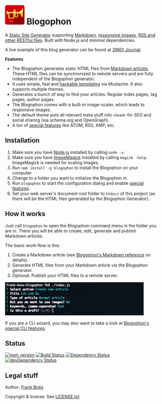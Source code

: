 ![](docs/blogophon.png) Blogophon
=========

A [Static Site Generator](https://davidwalsh.name/introduction-static-site-generators) supporting [Markdown](docs/markdown.md), [responsive images](docs/markdown.md#images), [RSS and other RESTful files](docs/special-features.md). Built with Node.js and minimal dependencies.

A live example of this blog generator can be found at [3960! Journal](http://journal.3960.org).

**Features**

* The Blogophon generates static HTML files from [Markdown articles](docs/markdown.md). These HTML files can be synchronized to remote servers and are fully independent of the Blogophon generator.
* It uses simple, fast and [hackable templating](docs/theming.md) via Mustache. It also supports multiple themes.
* Generates a bunch of way to find your articles: Regular index pages, tag pages, author pages.
* The Blogophon comes with a built-in image-scaler, which leads to responsive images.
* The default theme puts all relevant meta stuff into `<head>` for SEO and social sharing (via schema.org and OpenGraph).
* A ton of [special features](docs/special-features.md) like ATOM, RSS, AMP, etc.

Installation
------------

1. Make sure you have [Node.js](https://nodejs.org/) installed by calling `node -v`.
1. Make sure you have [ImageMagick](http://www.imagemagick.org/) installed by calling `magick -help`. ImageMagick is needed for scaling images.
1. Run `npm install -g blogophon` to install the Blogophon on your computer.
1. Change to a folder you want to initialize the Blogophon in.
1. Run `blogophon` to start the configuration dialog and enable [special features](docs/special-features.md).
1. Set your web server's document root folder to `htdocs` of this project (as there will be the HTML files generated by the Blogophon Generator).

How it works
------------

Just call `blogophon` to open the Blogophon command menu in the folder you are in. There you will be able to create, edit, generate and publish Markdown articles.

The basic work-flow is this:

1. Create a Markdown article (see [Blogophon's Markdown reference](docs/markdown.md) on details).
2. Generate HTML files from your Markdown article via the Blogophon generator.
3. Optional: Publish your HTML files to a remote server.

![The main menu in action.](docs/example.png)

If you are a CLI wizard, you may also want to take a look at [Blogophon's special CLI features](docs/advanced-stuff.md).

Status
-------

[![npm version](https://badge.fury.io/js/blogophon.svg)](https://badge.fury.io/js/blogophon)
[![Build Status](https://travis-ci.org/fboes/blogophon.svg?branch=master)](https://travis-ci.org/fboes/blogophon)
[![Dependency Status](https://david-dm.org/fboes/blogophon/status.svg)](https://david-dm.org/fboes/blogophon)
[![devDependency Status](https://david-dm.org/fboes/blogophon/dev-status.svg)](https://david-dm.org/fboes/blogophon?type=dev)

Legal stuff
-----------

Author: [Frank Boës](http://3960.org)

Copyright & license: See [LICENSE.txt](LICENSE.txt)
